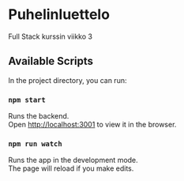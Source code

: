 # Puhelinluettelo
Full Stack kurssin viikko 3 

## Available Scripts

In the project directory, you can run:


### `npm start`

Runs the backend.<br>
Open [http://localhost:3001](http://localhost:3001) to view it in the browser.


### `npm run watch`

Runs the app in the development mode.<br>
The page will reload if you make edits.<br>


